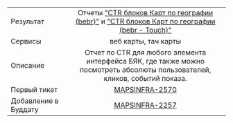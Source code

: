 | | |
|:------------- |:-------------:|
| Результат | Отчеты ["CTR блоков Карт по географии (bebr)"](https://stat.yandex-team.ru/Maps/Adhoc/CTRBlocks) и  ["CTR блоков Карт по географии (bebr - Touch)"](https://stat.yandex-team.ru/Maps_Mobile_All/Adhoc/CTRBlocks)|
| Сервисы | веб карты, тач карты |
| Описание | Отчет по CTR для любого элемента интерфейса БЯК, где также можно посмотреть абсолюты пользователей, кликов, событий показа. |
| Первый тикет | [MAPSINFRA-2570](https://st.yandex-team.ru/MAPSINFRA-2570) |
| Добавление в Буддату | [MAPSINFRA-2257](https://st.yandex-team.ru/MAPSINFRA-2257)
